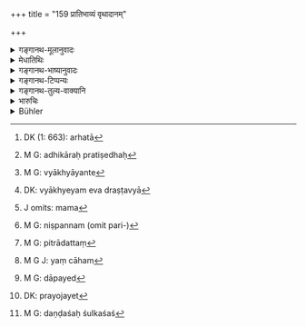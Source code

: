 +++
title = "159 प्रातिभाव्यं वृथादानम्"

+++

<details><summary>गङ्गानथ-मूलानुवादः</summary>

But the son shall not be liable to pay the surety-money, or a futile gift, or gambling deists, or debts due to liquor, or the balance of fines and duties.—(159)
</details>

<details><summary>मेधातिथिः</summary>

प्रतिभुवः कर्म **प्रातिभाव्यम्** । प्रतिभुवा यत् कर्तव्यं परर्णसंशोदनादि तत् **प्रातिभाव्यम्** । अर्हत्ता[^३८४] योग्यता । सानेन प्रतिषिध्यते । तस्यां च प्रतिषिद्धायाम् अधिकारप्रतिषेधः[^३८५] । अनधिकृतश् च न ददातीत्य् एवं न दातव्यम् इत्य् उक्तं भवति । सर्वत्रार्हतौ क्रियापदे व्याख्यायाते[^३८६] द्रष्टव्ये[^३८७] । 


[^३८७]:
     DK: vyākhyeyam eva draṣṭavyā


[^३८६]:
     M G: vyākhyāyante


[^३८५]:
     M G: adhikāraḥ pratiṣedhaḥ


[^३८४]:
     DK (1: 663): arhatā

- <u>कथं</u> पुनः पुत्रस्य प्रातिभाव्यादिप्राप्तिस् तर्हि, तदृणस्य पित्रागृहीतत्वात् ।

<u>नैष दोषः</u> । यद् येन दातव्यतयाङ्गीकृतं तद् गृहीततुल्यफलत्वाद् गृहीतम् एव । तन्निश्चितस्वरूपत्वम् आपन्नाः, अतः प्रतिषिध्यन्ते ।  
**वृथादानं** परिहासादिनिमित्तं प्रतिश्रवणम्- "कुरु कार्यम् इदं मम,[^३८८] परिनिष्पन्ने[^३८९] इदं दास्यामि" इति निष्पादिते कार्ये पित्रादत्ते[^३९०] प्रतिश्रुते कथंचित् पुत्रो न दाप्यते । एवं पारितोषिकादि बन्दिपरिहासादिविषयम् । यद् वाहम्[^३९१] अमुष्माद् वणिज एतस्येद्यद् दापये[^३९२] इति, तत्र तु मनुष्ये प्रेषिते कथंचिद् दातुम् अघटिते ऽसंनिधानाद् वणिजो ऽन्यतो ऽपि कारणाद् दत्तान्तरे पितरि मृते, पुत्रो न दाप्यते । 



[^३९२]:
     M G: dāpayed


[^३९१]:
     M G J: yaṃ cāham


[^३९०]:
     M G: pitrādattaṃ


[^३८९]:
     M G: niṣpannam (omit pari-)


[^३८८]:
     J omits: mama

- अक्षिनिमित्तम् **आक्षिकम्**, सभिकाय यद् धार्यते ऽन्यतो वा यत् प्रयोजनं[^३९३] तद् गृहीतम् इति शक्यते ज्ञतुम् । तस्य प्रतिषेधः । यः परित्यक्तबान्धवो ऽक्षमालास्व् एव शय्यासनविहारी प्रसिद्धः क्रीडनकस् तदृणम् **आक्षिकम्** इति शक्यते निश्चेतुम् । 


[^३९३]:
     DK: prayojayet

सुरापाननिमित्तं **सौरिकम्** । सुराग्रहणं मद्योपलक्षणार्थम् । तेन यः पानशौण्डो ऽत्यन्तमद्यपस् तदृणप्रतिषेधः ।   

**दण्डशुल्कयोर् अवशेषः** । यत्र पित्रा दण्डांशः शुल्कांशश्[^३९४] च कश्चिद् दत्तः परिपूर्णौ दण्डशुल्कौ न दत्तौ, तादृशस्य प्रतिषेधः । 



[^३९४]:
     M G: daṇḍaśaḥ śulkaśaś

यत्र तु न किंचित् पित्रा दत्तं[^३९५] तद् दाप्यते । स्मृत्यन्तरे ऽप्य् अविशेषेणोक्तम्- "प्रातिभाव्यवणिक्शुल्कमद्यद्यूतदण्डाः पुत्रान् नाध्याभवेयुः"[^३९६] (ग्ध् १२.४१) इति । तत्र विकल्पः । महत्य् अपराधे महति च धने पैत्रिके ऽवशेषस्य प्रतिषेधः । शुल्के ऽप्य् एवम् । स्वल्पे तु सर्वस्य ॥ ८.१५९ ॥
</details>

<details><summary>गङ्गानथ-भाष्यानुवादः</summary>

‘*Prātibhāvyam*’ *is that which* *is* *due from the surety*,—*i.e*., the
paying off of the debt due by the party for whom he has stood surety; it
is this that is called ‘*surety-money*.’

What is denied here is the son’s *liability*; and the denial of
liability implies the denial of its being his duty to pay; and in as
much as a man never pays what it is not his duty to pay, the meaning of
the text is that *he should not pay*. The sense of (the root ‘*arh*’ is
to be thus explained in accordance with the sense of the infinitive verb
with which it occurs.

“But how could there be any idea of the son’s liability to pay the
surety-money, etc., when these were not *debts* incurred by his father?”

There is no force in this objection. When a man has undertaken to pay a
certain sum it is as good as a ‘debt,’ since the result is the same. And
when definitely known, it is a ‘debt,’ and as such may he considered as
being due to be paid by the son. That is why this liability has got to
be denied.

‘*Futile gift*’;—Gift promised in joke or under similar circumstances,
made in some such form as ‘I request you to have this man paid such and
such an amount by such and such a banker.’ If a messenger has been sent
with this message, but the payment is not actually made, either on
account of the banker’s absence, or of some other reason,—and the father
dies in the meantime,—the son cannot be made to pay the gift.

Debts incurred in gambling are ‘*gambling debts*’; *i.e*., the amount
that has been actually lost at play, or the money that can he proved to
have been borrowed for the purpose of gambling, shall not he paid. In
the case of a person who abandons his family and relations and lives and
sleeps constantly at gambling dens, and is known to be always
playing,—it can he easily ascertained that his debts are all due to
gambling.

Debts due to drinking are said to be, ‘*due to liquor*’; ‘*liquor*’
standing for all sorts of intoxicating drugs. Hence the present denial
partains to the debts of a man who is an inveterate drunkard.

‘*Balance of fines and duties*’;—if the father has paid a part of the
fine or part of the duty,—but did not pay the entire amounts,—then the
balance cannot be realised from the son. That is, he cannot be made to
pay what the father did not pay.

Another *Smṛti text* lays it down in general terms—‘the son shall not be
made to pay surety-money, trade-duties, debts due to gambling and
drinking, and lines.’ ( *Gautama*, 12.41.)

Thus then, there is an option. If the crime for which the fine had been
inflicted was a serious one, or the property inherited from the father
is a large one, then the *balance* only of the fine, as of the duties,
shall be remitted; but if they have not. been serious, then the whole
shall be remitted.—(159)
</details>

<details><summary>गङ्गानथ-टिप्पन्यः</summary>

‘*Vṛthādānam*’—‘Gifts promised in jest, or to clowns, bards and such
persons’ (Medhātithi, Nārāyaṇa and Kulluka).—‘gifts promised not for
religious purpose, but to singers and the like’ (Nandana).—

“Vaśiṣṭha (16.31) gives this verse as a well-known quotation. So Gautama
(12.41).”—Hopkins.

This verse is quoted in *Vivādaratnākara* (p. 57), which adds the
following notes:—The term ‘*prātibhāvyam*’ refers here to sureties of
both kinds—surety for *appearance*, and surety for
*trust*;—‘*vṛthādānam*’ is *useless gifts*;—‘*ākṣikam*,’ that due to
gambling;—‘*saurikam*’, that due to wine-drinking;—the ‘gambling’ and
‘drinking’ meant here are of the *improper* kind;—and in
*Kṛtyakalpataru* (76b).
</details>

<details><summary>गङ्गानथ-तुल्य-वाक्यानि</summary>

**(verses 8.159-162)  
**

*Vaśiṣṭha* (16.31).—‘They quote the following:—“A son need not pay money
due by a surety, anything idly promised, money due for losses at play or
for spirituous liquor, nor what remains unpaid of a fine or a toll.”’

*Gautama* (12.41).—‘Money due by a surety, a commercial debt, a
marriage-fee, debts contracted for spirituous liquor or in gambling, and
a fine shall not involve the sons.’

*Viṣṇu* (6.41).—‘Surety is ordained for appearance, for honesty, and for
payment; the first two themselves (not their sons) shall pay the debt on
failure of the engagement; but of the last, the sons also would be
liable to pay.’

*Yājñavalkya* (2-47, 53, 54).—‘The son shall not pay his father’s debt
involved in connection with wine, or love or gambling, or with balances
of line and toll, or with idle gifts...... Surety is ordained for
appearance, for honesty and for payment; on failure of the engagement,
the first two shall pay the debt, and in the case of the last, his sons
also shall be liable to pay. In a case where the surety for appearance
or the surety for honesty has died, his son shall not he made to pay the
debt; but in the case of one for payment, the sons should pay.’

*Bṛhaspati* (11.39-42).—(See under 158.)

Do. (11.51).—‘Sons shall not he made to pay a debt incurred by their
father for spirituous liquor, for losses at play, for idle gifts, for
promises made under the influence of love or wrath, or for suretyship;
nor the balance of a fine or toll.’

*Nārada* (1.118-19).—(See under 158.)

Do. (1.10).—‘The son must pay the debt contracted by the father,
excepting those debts which have been contracted from love or anger, or
for spirituous liquor, games or bailments.’

*Vyāsa* (Aparārka, p. 656).—‘The son shall pay the sum due by reason of
suretyship.’

*Kātyāyana* (Do., p. 656).—‘The debt contracted by the father in
connection with suretyship must be paid by the son.’

*Yājñavalkya* (2.55, 56).—‘If there are several sureties, each shall pay
to the creditor his own proportionate share of the debt. If each one of
them has stood surety for the whole amount, the creditor may realise it
from them in any way he chooses. In a case where the surety has been
publicly compelled to pay the creditor, the debtor should pay to the
surety double of the amount paid by him.’

*Nārada* (1. 120, 121).—‘When there is a plurality of sureties, they
shall pay each proportionately, according to agreement. If they were
hound severally, the payment shall be made by any of them, as the
creditor pleases. Twice as much as the surety, harassed by the creditor,
has given to the creditor, shall the debtor pay hack to the surety.’

*Bṛhaspati* (11.44).—‘When a surety, being harassed, pays a proved debt
which he has vouched for, the debtor shall pay him twice as much, after
the lapse of a month and a half.’

*Kātyāyana* (Aparārka, p. 657).—(Same as Bṛhaspati.)
</details>

<details><summary>भारुचिः</summary>

एतेषु पुत्रस्यासंबन्धः शास्त्रसामर्थ्याद् विज्ञेयः । शुल्कावशेषम् इति वचनात् कृत्स्ने शुल्के ऽस्ति पुत्रस्य संबन्धः । दण्डावशेषस्याप्य् एनं विधिम् इच्छन्ति केचित् । प्रातिभाव्यसंबन्धेन च समानविधित्वात् वृथादानादिषु पित्र्येषु न पुत्राः संबध्यन्ते । इदानीं द्विप्रकारस्य प्रतिभुवो न **पुत्रो दातुम् अर्हती**त्य् एतस्मिन् प्राप्त इदम् आरभ्यते — ॥ ८.१५८ ॥
</details>

<details><summary>Bühler</summary>

159	But money due by a surety, or idly promised, or lost at play, or due for spirituous liquor, or what remains unpaid of a fine and a tax or duty, the son (of the party owing it) shall not be obliged to pay.
</details>
